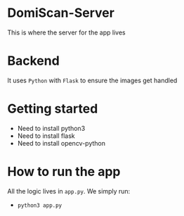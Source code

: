 # DomiScan-Server

This is where the server for the app lives

# Backend

It uses `Python` with `Flask` to ensure the images get handled

# Getting started

- Need to install python3
- Need to install flask
- Need to install opencv-python

# How to run the app

All the logic lives in `app.py`. We simply run:

- `python3 app.py`
